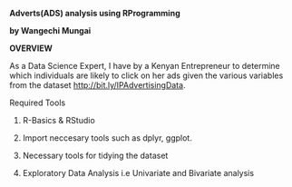 **Adverts(ADS) analysis using RProgramming**

**by Wangechi Mungai**

**OVERVIEW**

As a Data Science Expert, I have by a Kenyan Entrepreneur to determine which individuals are likely to click on her ads given the various variables from the dataset http://bit.ly/IPAdvertisingData. 


Required Tools

1. R-Basics & RStudio

2. Import neccesary tools such as dplyr, ggplot.

3. Necessary tools for tidying the dataset

4. Exploratory Data Analysis i.e Univariate and Bivariate analysis

